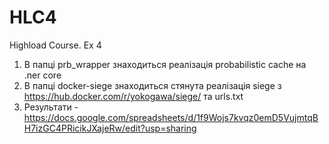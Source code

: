 # HLC4
Highload Course. Ex 4

1. В папці prb_wrapper знаходиться реалізація probabilistic cache на .ner core
2. В папці docker-siege знаходиться стянута реалізація siege з https://hub.docker.com/r/yokogawa/siege/ та urls.txt
3. Результати - https://docs.google.com/spreadsheets/d/1f9Wojs7kvqz0emD5VujmtqBH7izGC4PRicikJXajeRw/edit?usp=sharing
